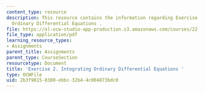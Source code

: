 ```yaml
---
content_type: resource
description: This resource contains the information regarding Exercise 2. Integrating
  Ordinary Differential Equations .
file: https://ol-ocw-studio-app-production.s3.amazonaws.com/courses/22-15-essential-numerical-methods-fall-2014/2b3f98158380ebbc32b44c004873bdc0_MIT22_15F14_ex02.pdf
file_type: application/pdf
learning_resource_types:
- Assignments
parent_title: Assignments
parent_type: CourseSection
resourcetype: Document
title: 'Exercise 2. Integrating Ordinary Differential Equations '
type: OCWFile
uid: 2b3f9815-8380-ebbc-32b4-4c004873bdc0
---
```

